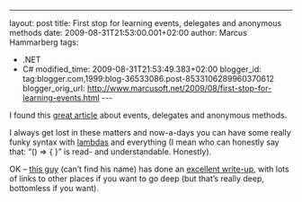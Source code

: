 ---
layout: post
title: First stop for learning events, delegates and
anonymous methods
date: 2009-08-31T21:53:00.001+02:00
author: Marcus Hammarberg
tags:
  - .NET
  - C#
modified_time: 2009-08-31T21:53:49.383+02:00
blogger_id: tag:blogger.com,1999:blog-36533086.post-8533106289960370612
blogger_orig_url: http://www.marcusoft.net/2009/08/first-stop-for-learning-events.html ---

I found this <a
href="http://sdesmedt.wordpress.com/2009/05/21/for-once-and-for-all-delegates-events-anonymous-methods-and-lambda-expressions/"
target="_blank">great article</a> about events, delegates and anonymous
methods.

I always get lost in these matters and now-a-days you can have some
really funky syntax with
<a href="http://msdn.microsoft.com/en-us/library/bb397687.aspx"
target="_blank">lambdas</a> and everything (I mean who can honestly say
that: “() =\> { }” is read- and understandable. Honestly).

OK –
<a href="http://sdesmedt.wordpress.com" target="_blank">this guy</a>
(can’t find his name) has done an <a
href="http://sdesmedt.wordpress.com/2009/05/21/for-once-and-for-all-delegates-events-anonymous-methods-and-lambda-expressions/"
target="_blank">excellent write-up</a>, with lots of links to other
places if you want to go deep (but that’s really deep, bottomless if you
want).
